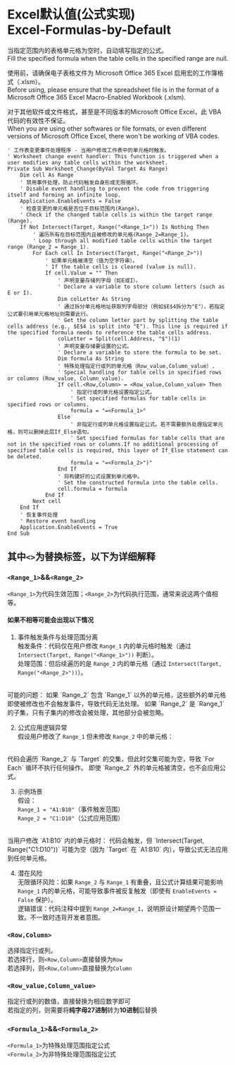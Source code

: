 # Excel默认值(公式实现)<br>Excel-Formulas-by-Default

当指定范围内的表格单元格为空时，自动填写指定的公式。  
Fill the specified formula when the table cells in the specified range are null.

使用前，请确保电子表格文件为 Microsoft Office 365 Excel 启用宏的工作簿格式（.xlsm）。  
Before using, please ensure that the spreadsheet file is in the format of a Microsoft Office 365 Excel Macro-Enabled Workbook (.xlsm).

对于其他软件或文件格式，甚至是不同版本的Microsoft Office Excel，此 VBA 代码的有效性不保证。  
When you are using other softwares or file formats, or even different versions of Microsoft Office Excel, there won't be working of VBA codes.

```
' 工作表变更事件处理程序 - 当用户修改工作表中的单元格时触发。
' Worksheet change event handler: This function is triggered when a user modifies any table cells within the worksheet.
Private Sub Worksheet_Change(ByVal Target As Range)
    Dim cell As Range
    ' 禁用事件处理，防止代码触发自身形成无限循环。
    ' Disable event handling to prevent the code from triggering itself and forming an infinite loop.
    Application.EnableEvents = False
    ' 检查变更的单元格是否位于目标范围内(Range)。
    ' Check if the changed table cells is within the target range (Range).
    If Not Intersect(Target, Range("<Range_1>")) Is Nothing Then
        ' 遍历所有在目标范围内且被修改的单元格(Range_2=Range_1)。
        ' Loop through all modified table cells within the target range (Range_2 = Range_1).
        For Each cell In Intersect(Target, Range("<Range_2>"))
            ' 如果单元格被清空（值为空字符串）。
            ' If the table cells is cleared (value is null).
            If cell.Value = "" Then
                ' 声明变量存储列字母（如E或I）。
                ' Declare a variable to store column letters (such as E or I).
                Dim colLetter As String
                ' 通过拆分单元格地址获取列字母部分（例如$E$4拆分为"E"），若指定公式要引用单元格地址则需要此行。
                ' Get the column letter part by splitting the table cells address (e.g., $E$4 is split into "E"). This line is required if the specified formula needs to reference the table cells address.
                colLetter = Split(cell.Address, "$")(1)
                ' 声明变量存储要设置的公式。
                ' Declare a variable to store the formula to be set.
                Dim formula As String
                ' 特殊处理指定行或列的单元格（Row_value,Column_value）.
                ' Special handling for table cells in specified rows or columns (Row_value, Column_value).
                If cell.<Row,Column> = <Row_value,Column_value> Then
                    ' 指定行或列单元格设置指定公式。
                    ' Set specified formulas for table cells in specified rows or columns.
                    formula = "=<Formula_1>"
                Else
                    ' 非指定行或列单元格设置指定公式。若不需要额外处理指定单元格，则可以删掉此层If_Else语句。
                    ' Set specified formulas for table cells that are not in the specified rows or columns.If no additional processing of specified table cells is required, this layer of If_Else statement can be deleted.
                    formula = "=<Formula_2>")"
                End If
                ' 将构建好的公式设置到单元格中。
                ' Set the constructed formula into the table cells.
                cell.formula = formula
            End If
        Next cell
    End If
    ' 恢复事件处理
    ' Restore event handling
    Application.EnableEvents = True
End Sub
``` 

## 其中`<>`为替换标签，以下为详细解释  
### `<Range_1>`&&`<Range_2>`
`<Range_1>`为代码生效范围；`<Range_2>`为代码执行范围，通常来说这两个值相等。

#### 如果不相等可能会出现以下情况

1. 事件触发条件与处理范围分离  
触发条件：代码仅在用户修改 `Range_1` 内的单元格时触发（通过 `Intersect(Target, Range("<Range_1>"))` 判断）。  
处理范围：但后续遍历的是 `Range_2` 内的单元格（通过 `Intersect(Target, Range("<Range_2>"))`）。  
<br>
可能的问题：  
如果 `Range_2` 包含 `Range_1` 以外的单元格，这些额外的单元格即使被修改也不会触发事件，导致代码无法处理。  
如果 `Range_2` 是 `Range_1` 的子集，只有子集内的修改会被处理，其他部分会被忽略。  

2. 公式应用逻辑异常  
假设用户修改了 `Range_1` 但未修改 `Range_2` 中的单元格：  
<br>
代码会遍历 `Range_2` 与 `Target` 的交集，但此时交集可能为空，导致 `For Each` 循环不执行任何操作。  
即使 `Range_2` 外的单元格被清空，也不会应用公式。

3. 示例场景  
假设：  
`Range_1 = "A1:B10"`（事件触发范围）  
`Range_2 = "C1:D10"`（公式应用范围）  
<br>
当用户修改 `A1:B10` 内的单元格时：  
代码会触发，但 `Intersect(Target, Range("C1:D10"))` 可能为空（因为 `Target` 在 `A1:B10` 内），导致公式无法应用到任何单元格。

4. 潜在风险  
无限循环风险：如果 `Range_2` 与 `Range_1` 有重叠，且公式计算结果可能影响 `Range_1` 内的单元格，可能导致事件被反复触发（即使有 `EnableEvents = False` 保护）。  
逻辑错误：代码注释中提到 `Range_2=Range_1`，说明原设计期望两个范围一致。不一致时违背开发者意图。

### `<Row,Column>`  
选择指定行或列。  
若选择行，则`<Row,Column>`直接替换为`Row`  
若选择列，则`<Row,Column>`直接替换为`Column`

### `<Row_value,Column_value>`  
指定行或列的数值，直接替换为相应数字即可  
若指定的列，则需要将**纯字母27进制**转为**10进制**后替换

### `<Formula_1>`&&`<Formula_2>`  
`<Formula_1>`为特殊处理范围指定公式  
`<Formula_2>`为非特殊处理范围指定公式

